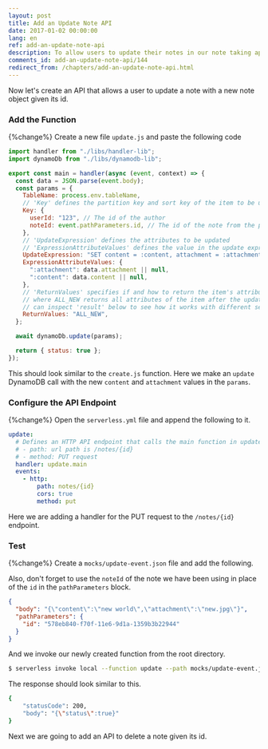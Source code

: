 ```yaml
---
layout: post
title: Add an Update Note API
date: 2017-01-02 00:00:00
lang: en
ref: add-an-update-note-api
description: To allow users to update their notes in our note taking app, we are going to add an update note PUT API. To do this we will add a new Lambda function to our Serverless Framework project. The Lambda function will update a user’s note in the DynamoDB table.
comments_id: add-an-update-note-api/144
redirect_from: /chapters/add-an-update-note-api.html
---
```


Now let's create an API that allows a user to update a note with a new note object given its id.

### Add the Function

{%change%} Create a new file `update.js` and paste the following code

```js
import handler from "./libs/handler-lib";
import dynamoDb from "./libs/dynamodb-lib";

export const main = handler(async (event, context) => {
  const data = JSON.parse(event.body);
  const params = {
    TableName: process.env.tableName,
    // 'Key' defines the partition key and sort key of the item to be updated
    Key: {
      userId: "123", // The id of the author
      noteId: event.pathParameters.id, // The id of the note from the path
    },
    // 'UpdateExpression' defines the attributes to be updated
    // 'ExpressionAttributeValues' defines the value in the update expression
    UpdateExpression: "SET content = :content, attachment = :attachment",
    ExpressionAttributeValues: {
      ":attachment": data.attachment || null,
      ":content": data.content || null,
    },
    // 'ReturnValues' specifies if and how to return the item's attributes,
    // where ALL_NEW returns all attributes of the item after the update; you
    // can inspect 'result' below to see how it works with different settings
    ReturnValues: "ALL_NEW",
  };

  await dynamoDb.update(params);

  return { status: true };
});
```

This should look similar to the `create.js` function. Here we make an `update` DynamoDB call with the new `content` and `attachment` values in the `params`.

### Configure the API Endpoint

{%change%} Open the `serverless.yml` file and append the following to it.

```yaml
update:
  # Defines an HTTP API endpoint that calls the main function in update.js
  # - path: url path is /notes/{id}
  # - method: PUT request
  handler: update.main
  events:
    - http:
        path: notes/{id}
        cors: true
        method: put
```

Here we are adding a handler for the PUT request to the `/notes/{id}` endpoint.

### Test

{%change%} Create a `mocks/update-event.json` file and add the following.

Also, don't forget to use the `noteId` of the note we have been using in place of the `id` in the `pathParameters` block.

```json
{
  "body": "{\"content\":\"new world\",\"attachment\":\"new.jpg\"}",
  "pathParameters": {
    "id": "578eb840-f70f-11e6-9d1a-1359b3b22944"
  }
}
```

And we invoke our newly created function from the root directory.

```bash
$ serverless invoke local --function update --path mocks/update-event.json
```

The response should look similar to this.

```bash
{
    "statusCode": 200,
    "body": "{\"status\":true}"
}
```

Next we are going to add an API to delete a note given its id.
